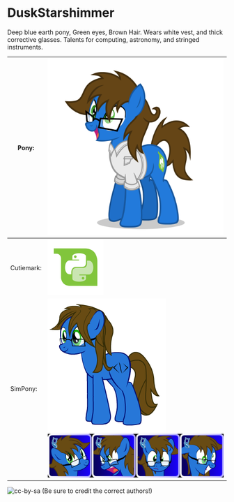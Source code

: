DuskStarshimmer
===============

Deep blue earth pony, Green eyes, Brown Hair. Wears white vest, and thick
corrective glasses. Talents for computing, astronomy, and stringed instruments.

| Pony: | ![happy-pony](./author-oblivionfall/DuskStarshimmer_0043.png) |
| --- | --- |
| Cutiemark: | <img alt="cutiemark" src="./author-oblivionfall/cutimark.png" width="128" height="128" /> |
| SimPony: | <img alt="simpony" src="./author-yudhaikeledai/DuskStarshimmer SimPony.png" /><br/><img alt="simpony icons" src="./author-yudhaikeledai/DuskStarshimmer Simoticon/icons-thumbnails.png" /> |

![cc-by-sa](https://licensebuttons.net/l/by-sa/3.0/88x31.png) (Be sure to credit the correct authors!)
